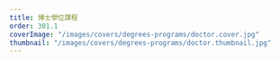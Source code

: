 ```yaml
---
title: 博士學位課程
order: 301.1
coverImage: "/images/covers/degrees-programs/doctor.cover.jpg"
thumbnail: "/images/covers/degrees-programs/doctor.thumbnail.jpg"
---
```

